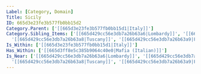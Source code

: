 ```yaml
---
Label: [Category, Domain]
Title: Sicily
ID: 665d3e23fe3b577fb0bb15d2
Category.Parent: ['[[665d3e23fe3b577fb0bb15d1|Italy]]']
Category.Sibling_Items: ['[[665d429cc56e3db7a26b63a6|Lombardy]]', '[[665d429cc56e3db7a26b63a7|Naples]]',
  '[[665d429cc56e3db7a26b63a8|Tuscany]]', '[[665d429cc56e3db7a26b63a9|Florence]]']
Is_Within: ['[[665d3e23fe3b577fb0bb15d1|Italy]]']
Has_Within: ['[[665d3ff8e5c385b9064c40e0|Mafia (Italian)]]']
Is_Near: ['[[665d429cc56e3db7a26b63a6|Lombardy]]', '[[665d429cc56e3db7a26b63a7|Naples]]',
  '[[665d429cc56e3db7a26b63a8|Tuscany]]', '[[665d429cc56e3db7a26b63a9|Florence]]']
---
```



